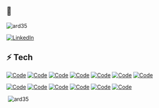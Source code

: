 ## 👋

<p align="left"> <img src="https://komarev.com/ghpvc/?username=ard35&label=Profile%20views&color=0e75b6&style=flat" alt="ard35"> </p>
<a href="https://www.linkedin.com/in/ard35" target="_blank"><img alt="LinkedIn" src="https://img.shields.io/badge/-LinkedIn-0077B5?style=flat-square&logo=Linkedin&logoColor=white"></a>

<!--
**ard35/ard35** is a ✨ _special_ ✨ repository because its `README.md` (this file) appears on your GitHub profile.

Here are some ideas to get you started:

- 🔭 I’m currently working on ...
- 🌱 I’m currently learning ...
- 👯 I’m looking to collaborate on ...
- 🤔 I’m looking for help with ...
- 💬 Ask me about ...
- 📫 How to reach me: ...
- 😄 Pronouns: ...
- ⚡ Fun fact: ...
-->



<p align="left">
</p>

## ⚡ Tech
<a href="https://github.com/ard35?tab=repositories" target="_blank"><img alt="Code" src="https://img.shields.io/badge/-TypeScript-007ACC?style=flat-square&logo=typescript&logoColor=white"></a>
<a href="https://github.com/ard35?tab=repositories" target="_blank"><img alt="Code" src="https://img.shields.io/badge/-React-black?style=flat-square&logo=react"></a>
<a href="https://github.com/ard35?tab=repositories" target="_blank"><img alt="Code" src="https://img.shields.io/badge/-JavaScript-black?style=flat-square&logo=javascript"></a>
<a href="https://github.com/ard35?tab=repositories" target="_blank"><img alt="Code" src="https://img.shields.io/badge/-Python-black?style=flat-square&logo=Python"></a>
<a href="https://github.com/ard35?tab=repositories" target="_blank"><img alt="Code" src="https://img.shields.io/badge/-Nodejs-black?style=flat-square&logo=Node.js"></a>
<a href="https://github.com/ard35?tab=repositories" target="_blank"><img alt="Code" src="https://img.shields.io/badge/-HTML5-E34F26?style=flat-square&logo=html5&logoColor=white"></a>
<a href="https://github.com/ard35?tab=repositories" target="_blank"><img alt="Code" src="https://img.shields.io/badge/-CSS3-1572B6?style=flat-square&logo=css3"></a>

<a href="https://github.com/ard35?tab=repositories" target="_blank"><img alt="Code" src="https://img.shields.io/badge/-MongoDB-black?style=flat-square&logo=mongodb"></a>
<a href="https://github.com/ard35?tab=repositories" target="_blank"><img alt="Code" src="https://img.shields.io/badge/-PostgreSQL-336791?style=flat-square&logo=postgresql&logoColor=white"></a>
<a href="https://github.com/ard35?tab=repositories" target="_blank"><img alt="Code" src="https://img.shields.io/badge/-Docker-black?style=flat-square&logo=docker"></a>
<a href="https://github.com/ard35?tab=repositories" target="_blank"><img alt="Code" src="https://img.shields.io/badge/Amazon%20AWS-232F3E?style=flat-square&logo=amazon-aws"></a>
<a href="https://github.com/ard35?tab=repositories" target="_blank"><img alt="Code" src="https://img.shields.io/badge/-Git-black?style=flat-square&logo=git"></a>
<a href="https://github.com/ard35?tab=repositories" target="_blank"><img alt="Code" src="https://img.shields.io/badge/-GitHub-181717?style=flat-square&logo=github"></a>

<p>&nbsp;<img align="center" src="https://github-readme-stats.vercel.app/api?username=ard35&show_icons=true&locale=en&include_all_commits=true&rank_icon=github&hide=contribs,issues&custom_title=OpenSourceContributions" alt="ard35" /></p>

<!--START_SECTION:activity-->
<!--END_SECTION:activity-->

